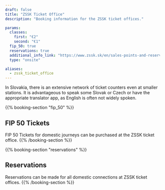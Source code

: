 ```yaml
---
draft: false
title: "ZSSK Ticket Office"
description: "Booking information for the ZSSK ticket offices."

params:
  classes:
    first: "€2"
    second: "€1"
  fip_50: true
  reservations: true
  additional_info_link: "https://www.zssk.sk/en/sales-points-and-reservations/"
  type: "onsite"

aliases:
  - zssk_ticket_office
---
```


In Slovakia, there is an extensive network of ticket counters even at smaller stations. It is advantageous to speak some Slovak or Czech or have the appropriate translator app, as English is often not widely spoken.

{{% booking-section "fip_50" %}}

## FIP 50 Tickets

FIP 50 Tickets for domestic journeys can be purchased at the ZSSK ticket office.
{{% /booking-section %}}

{{% booking-section "reservations" %}}

## Reservations

Reservations can be made for all domestic connections at ZSSK ticket offices.
{{% /booking-section %}}
